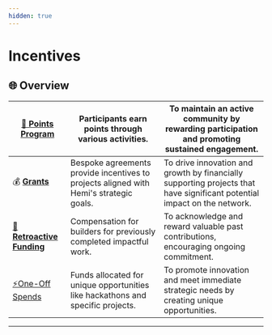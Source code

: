 ```yaml
---
hidden: true
---
```


# Incentives

## 🌐 **Overview**

| [🎯 **Points Program**](points.md)                   | Participants earn points through various activities.                                   | To maintain an active community by rewarding participation and promoting sustained engagement.                           |
| ---------------------------------------------------- | -------------------------------------------------------------------------------------- | ------------------------------------------------------------------------------------------------------------------------ |
| 💰 [**Grants**](grants.md)                           | Bespoke agreements provide incentives to projects aligned with Hemi's strategic goals. | To drive innovation and growth by financially supporting projects that have significant potential impact on the network. |
| [🔄 **Retroactive Funding**](retroactive-funding.md) | Compensation for builders for previously completed impactful work.                     | To acknowledge and reward valuable past contributions, encouraging ongoing commitment.                                   |
| [⚡One-Off Spends](one-off-spends.md)                 | Funds allocated for unique opportunities like hackathons and specific projects.        | To promote innovation and meet immediate strategic needs by creating unique opportunities.                               |

***

